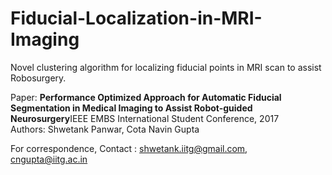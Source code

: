 # Fiducial-Localization-in-MRI-Imaging
Novel clustering algorithm for localizing fiducial points in MRI scan to assist Robosurgery.

Paper: <b>Performance Optimized Approach for Automatic Fiducial Segmentation in Medical Imaging to Assist Robot-guided Neurosurgery</b>IEEE EMBS International Student Conference, 2017 </br>
Authors: Shwetank Panwar, Cota Navin Gupta </br>

For correspondence, Contact : shwetank.iitg@gmail.com, cngupta@iitg.ac.in
